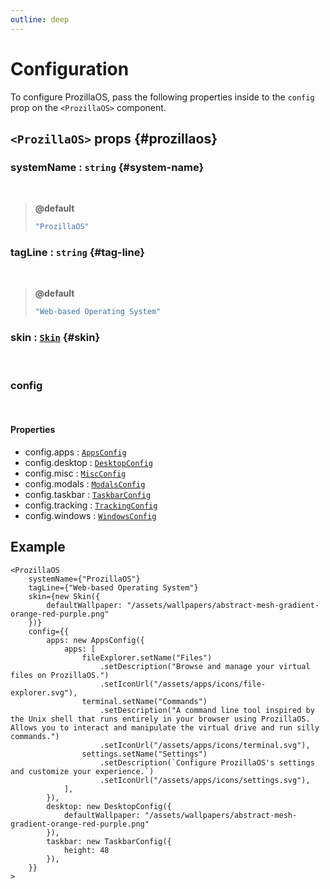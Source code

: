 ```yaml
---
outline: deep
---
```


# Configuration

To configure ProzillaOS, pass the following properties inside to the `config` prop on the `<ProzillaOS>` component.

## `<ProzillaOS>` props {#prozillaos}

### systemName : `string` {#system-name}

<br>

> **@default**
> 
> ```ts
> "ProzillaOS"
> ```

### tagLine : `string` {#tag-line}

<br>

> **@default**
> 
> ```ts
> "Web-based Operating System"
> ```

### skin : [`Skin`](./classes/skins/skin) {#skin}

<br>

### config

<br>

#### Properties

- config.apps : [`AppsConfig`](classes/system/apps-config)
- config.desktop : [`DesktopConfig`](classes/system/desktop-config)
- config.misc : [`MiscConfig`](classes/system/misc-config)
- config.modals : [`ModalsConfig`](classes/system/modals-config)
- config.taskbar : [`TaskbarConfig`](classes/system/taskbar-config)
- config.tracking : [`TrackingConfig`](classes/system/tracking-config)
- config.windows : [`WindowsConfig`](classes/system/windows-config)

## Example

```tsx
<ProzillaOS
	systemName={"ProzillaOS"}
	tagLine={"Web-based Operating System"}
	skin={new Skin({
		defaultWallpaper: "/assets/wallpapers/abstract-mesh-gradient-orange-red-purple.png"
	})}
	config={{
		apps: new AppsConfig({
			apps: [
				fileExplorer.setName("Files")
					.setDescription("Browse and manage your virtual files on ProzillaOS.")
					.setIconUrl("/assets/apps/icons/file-explorer.svg"),
				terminal.setName("Commands")
					.setDescription("A command line tool inspired by the Unix shell that runs entirely in your browser using ProzillaOS. Allows you to interact and manipulate the virtual drive and run silly commands.")
					.setIconUrl("/assets/apps/icons/terminal.svg"),
				settings.setName("Settings")
					.setDescription(`Configure ProzillaOS's settings and customize your experience.`)
					.setIconUrl("/assets/apps/icons/settings.svg"),
			],
		}),
		desktop: new DesktopConfig({
			defaultWallpaper: "/assets/wallpapers/abstract-mesh-gradient-orange-red-purple.png"
		}),
		taskbar: new TaskbarConfig({
			height: 48
		}),
	}}
>
```